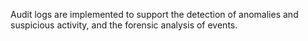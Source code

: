 Audit logs are implemented to support the detection of anomalies and suspicious activity, and the forensic analysis of events.